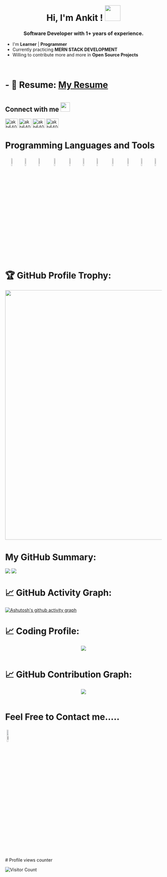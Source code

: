 
<!-- [![@ratnesh_maurya's Holopin board](https://holopin.me/ratnesh_maurya)](https://holopin.io/@ratnesh_maurya) -->

# <h1 align="center">Hi, I'm Ankit ! <img src = "https://raw.githubusercontent.com/MartinHeinz/MartinHeinz/master/wave.gif" width = 50px><h3 align="center">Software Developer with 1+ years of experience.</h3>
- I'm  **Learner** | **Programmer** 
- Currently practicing **MERN STACK DEVELOPMENT**
- Willing to contribute more and more in **Open Source Projects**
 <br>

 # - 📄 Resume: [My Resume](https://drive.google.com/file/d/1aKgIa1QRQFmrulDCpQJcLw8kabd54Od3/view?usp=drive_link)

 # <h2> Connect with me <img src='https://img.icons8.com/?size=512&id=GiHNxwe2ZmsA&format=png' width="30px">
<p align="left">
<a href="https://twitter.com/akb6406" target="blank"><img align="center" src="https://img.icons8.com/?size=512&id=13963&format=png" alt="akb6406" height="30" width="40" /></a>
<a href="https://linkedin.com/in/akb6406" target="blank"><img align="center" src="https://img.icons8.com/?size=512&id=xuvGCOXi8Wyg&format=png" alt="akb6406" height="30" width="40" /></a>
<!-- <a href="https://stackoverflow.com/users/https://stackoverflow.com/users/16327184/gajendra" target="blank"><img align="center" src="https://raw.githubusercontent.com/rahuldkjain/github-profile-readme-generator/master/src/images/icons/Social/stack-overflow.svg" alt="https://stackoverflow.com/users/16327184/gajendra" height="30" width="40" /></a> -->
<a href="https://www.leetcode.com/akb6406" target="blank"><img align="center" src="https://img.icons8.com/?size=512&id=wDGo581Ea5Nf&format=png" alt="akb6406" height="30" width="40" /></a>
<a href="https://instagram.com/akb6406" target="blank"><img align="center" src="https://img.icons8.com/?size=512&id=Xy10Jcu1L2Su&format=png" alt="akb6406" height="30" width="40" /></a>
<!-- <a href="https://www.codechef.com/users/akb6406" target="blank"><img align="center" src="https://icons8.com/icon/vAtJFm3hwtQw/codechef" alt="akb6406" height="30" width="40" /></a> -->
<!-- <a href="https://codeforces.com/profile/akb6406" target="blank"><img align="center" src="https://raw.githubusercontent.com/rahuldkjain/github-profile-readme-generator/master/src/images/icons/Social/codeforces.svg" alt="akb6406" height="30" width="40" /></a> -->

</p>
</h2>

<h2></h2>

# Programming Languages and Tools


<p align="center">
	<!-- <img width="8%" style="padding:5px" src="https://img.icons8.com/color/240/000000/c-plus-plus-logo.png"/> -->
        <img width="8%" style="padding.5px"   src="https://img.icons8.com/color/144/000000/nodejs.png"/>
        <img width="8%" style="padding.5px"   src="https://img.icons8.com/color/144/000000/express.png"/>
        <img width="8%" style="padding.5px"   src="https://img.icons8.com/color/144/000000/mongodb.png"/>
	<img width="8%" style="padding:5px" src="https://img.icons8.com/color/240/000000/javascript.png"/>
	<img width="8%" style="padding.5px"  src="https://img.icons8.com/color/144/000000/visual-studio.png"/>
	<img width="8%" style="padding.5px"  src="https://img.icons8.com/?size=512&id=13679&format=png"/>
	<img width="8%" style="padding.5px"  src="https://img.icons8.com/color/48/000000/python--v1.png"/>
	<img width="8%" style="padding:5px"  src="https://img.icons8.com/?size=512&id=wPohyHO_qO1a&format=png"/>
	 <img width="8%" style="padding.5px"  src="https://img.icons8.com/fluency/48/000000/flask.png"/>
	 <img width="8%" style="padding.5px"  src="https://img.icons8.com/color/48/000000/microsoft-powerpoint-2019--v1.png"/>
	 <img width="8%" style="padding.5px"  src="https://img.icons8.com/?size=512&id=fG5Tnj4ARIoI&format=png"/>
	

  # 🏆 GitHub Profile Trophy:
<p align="center">
<a href="https://github.com/ryo-ma/github-profile-trophy">
  <img width=800 src="https://github-profile-trophy.vercel.app/?username=akb6406&column=8&theme=darkhub&no-frame=true&no-bg=true"/>
</a>
</p>

# My GitHub Summary:
<p align="center">


![](http://github-profile-summary-cards.vercel.app/api/cards/most-commit-language?username=akb6406&theme=monokai)
![](http://github-profile-summary-cards.vercel.app/api/cards/stats?username=akb6406&theme=monokai)
 </p>

		
 # 📈 GitHub Activity Graph:
 <p align="center">
<!-- 	<img src = "https://github-readme-streak-stats.herokuapp.com?user=akb6406&theme=monokai&ring=DD2727&fire=DD2727&dates=DD6227&sideNums=176FC5&sideLabels=1E90FF" alt="Abhijeet-Anand-01" /><br><br> -->
	 
[![Ashutosh's github activity graph](https://github-readme-activity-graph.vercel.app/graph?username=akb6406&bg_color=fffff0&color=708090&line=24292e&point=24292e&area=true&hide_border=true)](https://github.com/ashutosh00710/github-readme-activity-graph)
	
	

 # 📈 Coding Profile:
  <p align="center">
<img src="https://leetcard.jacoblin.cool/akb6406?theme=dark&font=Poppins&ext=contest"><br><br>
</p>

 # 📈 GitHub Contribution Graph:
 <p align="center">
 <img src="https://github-profile-summary-cards.vercel.app/api/cards/profile-details?username=akb6406&theme=monokai"/><br><br>

 </p>


 # Feel Free to Contact me.....
<p align="centre">
<a href="https://www.linkedin.com/in/akb6406/"><img alt="linkedin" width="10%" style="padding:5px" src="https://img.icons8.com/clouds/100/000000/linkedin.png"/></a>
</p>
# Profile views counter

![Visitor Count](https://profile-counter.glitch.me/{akb6406}/count.svg)
<a href="https://icons8.com/icon/40669/c++">
